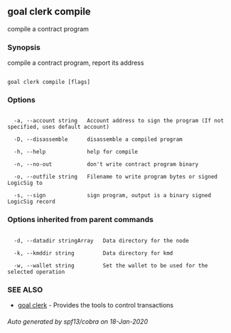 ## goal clerk compile



compile a contract program



### Synopsis



compile a contract program, report its address



```

goal clerk compile [flags]

```



### Options



```

  -a, --account string   Account address to sign the program (If not specified, uses default account)

  -D, --disassemble      disassemble a compiled program

  -h, --help             help for compile

  -n, --no-out           don't write contract program binary

  -o, --outfile string   Filename to write program bytes or signed LogicSig to

  -s, --sign             sign program, output is a binary signed LogicSig record

```



### Options inherited from parent commands



```

  -d, --datadir stringArray   Data directory for the node

  -k, --kmddir string         Data directory for kmd

  -w, --wallet string         Set the wallet to be used for the selected operation

```



### SEE ALSO



* [goal clerk](../../clerk/clerk/)	 - Provides the tools to control transactions 


###### Auto generated by spf13/cobra on 18-Jan-2020

